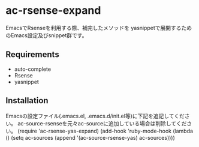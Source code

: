# ac-rsense-expand
EmacsでRsenseを利用する際、補完したメソッドを
yasnippetで展開するためのEmacs設定及びsnippet群です。

## Requirements
* auto-complete
* Rsense
* yasnippet

## Installation
Emacsの設定ファイル(.emacs.el, .emacs.d/init.el等)に下記を追記してください。
ac-source-rsenseを元々ac-sourceに追加している場合は削除してください。
       (require 'ac-rsense-yas-expand)
       (add-hook 'ruby-mode-hook
         (lambda ()
           (setq ac-sources (append '(ac-source-rsense-yas) ac-sources))))
